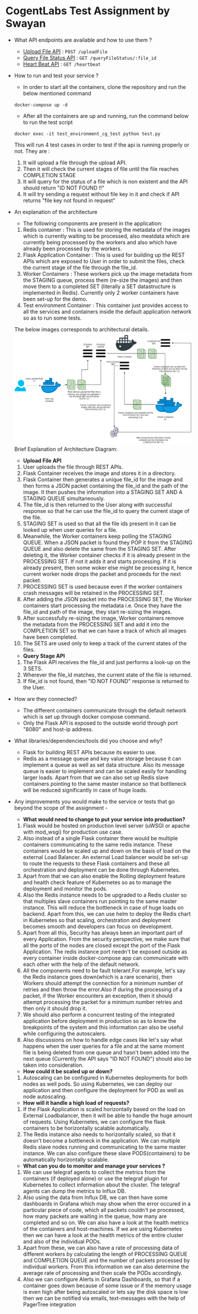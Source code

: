 # CogentLabs Test Assignment by Swayan

- What API endpoints are available and how to use them ?
    * [Upload File API](docs/uploadFile.md) : `POST /uploadFile`
    * [Query File Status API](docs/queryFileStatus.md) : `GET /queryFileStatus/:file_id`
    * [Heart Beat API](docs/heartbeat.md) : `GET /heartbeat`

- How to run and test your service ?
   * In order to start all the containers, clone the repository and run the below mentioned command 
   ```
   docker-compose up -d
   ```
   * After all the containers are up and running, run the command below to run the test script
   ```
   docker exec -it test_environment_cg_test python test.py
   ```
   This will run 4 test cases in order to test if the api is running properly or not.
   They are :
   1. It will upload a file through the upload API.
   2. Then it will check the current stages of file until the file reaches COMPLETION STAGE
   3. It will query for the status of a file which is non existent and the API should return "ID NOT FOUND !!"
   4. It will try sending a request without file key in it and check if API returns "file key not found in request"
   
- An explanation of the architecture
   * The following components are present in the application:
   1. Redis container : This is used for storing the metadata of the images which is currently waiting to be processed, also meatdata which are currently being processed by the workers and also which have already been processed by the workers.
   2. Flask Application Container : This is used for building up the REST APIs which are exposed to User in order to submit the files, check the current stage of the file through the file_id.
   3. Worker Containers : These workers pick up the image metadata from the STAGING queue, process them (re-size the images) and then move them to a completed SET (literally a SET datastructure is implemented in Redis). Currently only 2 worker containers have been set-up for the demo.
   4. Test environment Container : This container just provides access to all the services and containers inside the default application network so as to run some tests.

   The below images corresponds to architectural details.
   ![Architecture Diagram](https://github.com/swayanjeet/CogentLabsTest/blob/master/docs/Architecture.png "Architecture Diagram")
   Brief Explanation of Architecture Diagram:
   
   * **Upload File API**
   1. User uploads the file through REST APIs.
   2. Flask Container receives the image and stores it in a directory.
   3. Flask Container then generates a unique file_id for the image and then forms a JSON packet containing the file_id and the path of the image. It then pushes the information into a STAGING SET AND A STAGING QUEUE simultaneously.
   4. The file_id is then returned to the User along with successful response so that he can use the file_id to query the current stage of the file.
   5. STAGING SET is used so that all the file ids present in it can be looked up when user queries for a file.
   6. Meanwhile, the Worker containers keep polling the STAGING QUEUE. When a JSON packet is found they POP it from the STAGING QUEUE and also delete the same from the STAGING SET. After deleting it, the Worker container checks if it is already present in the PROCESSING SET. If not it adds it and starts processing. If it is already present, then some woker else might be processing it, hence current worker node drops the packet and proceeds for the next packet.
   7. PROCESSING SET is used because even if the worker containers crash messages will be retained in the PROCESSING SET.
   8. After adding the JSON packet into the PROCESSING SET, the Worker containers start processing the metadata i.e. Once they have the file_id and path of the image, they start re-sizing the images.
   9. After successfully re-sizing the image, Worker containers remove the metadata from the PROCESSING SET and add it into the COMPLETION SET so that we can have a track of which all images have been completed.
   10. The SETS are used only to keep a track of the current states of the files.
   
   * **Query Stage API**
   1. The Flask API receives the file_id and just performs a look-up on the 3 SETS. 
   2. Wherever the file_id matches, the current state of the file is returned.
   3. If file_id is not found, then "ID NOT FOUND" response is returned to the User.

- How are they connected?
   * The different containers communicate through the default network which is set up through docker compose command.
   * Only the Flask API is exposed to the outside world through port "8080" and host-ip address.
   
- What libraries/dependencies/tools did you choose and why?
   * Flask for building REST APIs because its easier to use.
   * Redis as a message queue and key value storage because it can implement a queue as well as set data structure. Also its message queue is easier to implement and can be scaled easily for handling larger loads. Apart from that we can also set up Redis slave containers pointing to the same master instance so that bottleneck will be reduced significantly in case of huge loads.
   
- Any improvements you would make to the service or tests that go beyond the scope of the assignment -
   
   * **What would need to change to put your service into production?**
   
   1. Flask would be hosted on production level server (uWSGI or apache with mod_wsgi) for production use case.
   2. Also instead of a single Flask container there would be multiple containers communicating to the same redis instance. These containers would be scaled up and down on the basis of load on the external Load Balancer. An external Load balancer would be set-up to route the requests to these Flask containers and these all orchestration and deployment can be done through Kubernetes.
   3. Apart from that we can also enable the Rolling deployment feature and health check feature of Kubernetes so as to manage the deployment and monitor the pods.
   4. Also the Redis instance needs to be upgraded to a Redis cluster so that multiples slave containers run pointing to the same master instance. This will reduce the bottleneck in case of huge loads on backend. Apart from this, we can use helm to deploy the Redis chart in Kubernetes so that scaling, orchestration and deployment becomes smooth and developers can focus on development.
   5. Apart from all this, Security has always been an important part of every Application. From the security perspective, we make sure that all the ports of the nodes are closed except the port of the Flask Application. The redis instance port needn't be exposed outside as every container inside docker-compose app can communicate with each other with the help of the default network.
   6. All the components need to be fault tolerant.For example, let's say the Redis instance goes down(which is a rare scenario), then Workers should attempt the connection for a minimum number of retries and then throw the error.Also if during the processing of a packet, if the Worker encounters an exception, then it should attempt processing the packet for a minimum number retries and then only it should drop it.
   7. We should also perform a concurrent testing of the integrated application before deployment in production so as to know the breakpoints of the system and this information can also be useful while configuring the autoscalers.
   8. Also discussions on how to handle edge cases like let's say what happens when the user queries for a file and at the same moment file is being deleted from one queue and hasn't been added into the next queue (Currently the API says "ID NOT FOUND") should also be taken into consideration.

   * **How could it be scaled up or down?**
   
   1. Autoscaling can be configured in Kubernetes deployments for both nodes as well pods. So using Kubernetes, we can deploy our application and then configure the deployment for POD as well as node autoscaling.
   
   * **How will it handle a high load of requests?**
   
   1. If the Flask Application is scaled horizontally based on the load on External Loadbalancer, then it will be able to handle the huge amount of requests. Using Kubernetes, we can configure the flask containers to be horizontally scalable automatically.
   2. The Redis instance also needs to horizontally scaled, so that it doesn't become a bottleneck in the application. We can multiple Redis slave nodes running and communicating to the same master instance. We can also configure these slave PODS(containers) to be automatically horizontally scalable. 
   
   * **What can you do to monitor and manage your services ?**
   
   1. We can use telegraf agents to collect the metrics from the containers (if deployed alone) or use the telegraf plugin for Kubernetes to collect information about the cluster. The telegraf agents can dump the metrics to Influx DB. 
   2. Also using the data from Influx DB, we can then have some dashboards in Grafana which may show when the error occured in a particular piece of code, which all packets couldn't pe processed, how many packets are waiting in the queue, how many are completed and so on. We can also have a look at the health metrics of the containers and host-machines. If we are using Kubernetes then we can have a look at the health metrics of the entire cluster and also of the individual PODs.
   3. Apart from these, we can also have a rate of processing data of different workers by calculating the length of PROCESSING QUEUE and COMPLETION QUEUE and the number of packets processed by individual workers. From this information we can also determine the average rate of processing and then scale the PODs accordingly.
   4. Also we can configure Alerts in Grafana Dashboards, so that if a container goes down because of some issue or if the memory usage is even high after being autoscaled or lets say the disk space is low then we can be notified via emails, text-messages with the help of PagerTree integration
   
   
